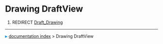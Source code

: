 # Drawing DraftView
1.  REDIRECT [Draft_Drawing](Draft_Drawing.md)



---
![](images/Right_arrow.png) [documentation index](../README.md) > Drawing DraftView
